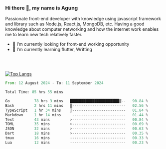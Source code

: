 ### Hi there 👋, my name is Agung
Passionate front-end developer with knowledge using javascript framework and library such as Node.js, React.js, MongoDB, etc. Having a good knowledge about computer networking and how the internet work enables me to learn new tech relatively faster.

<!--
**agungfir98/agungfir98** is a ✨ _special_ ✨ repository because its `README.md` (this file) appears on your GitHub profile.
-->

- 🔭 I’m currently looking for front-end working opportunity
- 🌱 I’m currently learning flutter, Writting
<br/>
<br/>

[![Top Langs](https://github-readme-stats.vercel.app/api/top-langs/?username=agungfir98&langs_count=5)](https://github.com/anuraghazra/github-readme-stats)

<!--START_SECTION:waka-->

```rust
From: 12 August 2024 - To: 11 September 2024

Total Time: 85 hrs 55 mins

Go           78 hrs 3 mins   ██████████████████████▒--   90.84 %
Bash         2 hrs 11 mins   ▒------------------------   02.56 %
TypeScript   1 hr 34 mins    ░------------------------   01.84 %
Markdown     1 hr 14 mins     ------------------------   01.44 %
Text         43 mins         >------------------------   00.84 %
TOML         35 mins         >------------------------   00.69 %
JSON         32 mins         >------------------------   00.63 %
Dart         18 mins         >------------------------   00.35 %
tmux         16 mins         -------------------------   00.33 %
Lua          12 mins         -------------------------   00.23 %
```

<!--END_SECTION:waka-->
